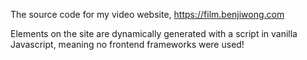 The source code for my video website, https://film.benjiwong.com

Elements on the site are dynamically generated with a script in vanilla Javascript, meaning no frontend frameworks were used!
